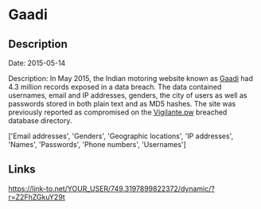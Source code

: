 # Gaadi

## Description

Date: 2015-05-14

Description:
In May 2015, the Indian motoring website known as <a href="https://www.gaadi.com/" target="_blank" rel="noopener">Gaadi</a> had 4.3 million records exposed in a data breach. The data contained usernames, email and IP addresses, genders, the city of users as well as passwords stored in both plain text and as MD5 hashes. The site was previously reported as compromised on the <a href="https://vigilante.pw/" target="_blank" rel="noopener">Vigilante.pw</a> breached database directory.


['Email addresses', 'Genders', 'Geographic locations', 'IP addresses', 'Names', 'Passwords', 'Phone numbers', 'Usernames']

## Links

https://link-to.net/YOUR_USER/749.3197899822372/dynamic/?r=Z2FhZGkuY29t